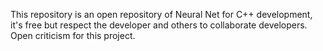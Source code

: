 This repository is an open repository of Neural Net for C++ development, it's free but respect the developer and others to collaborate developers. Open criticism for this project.
